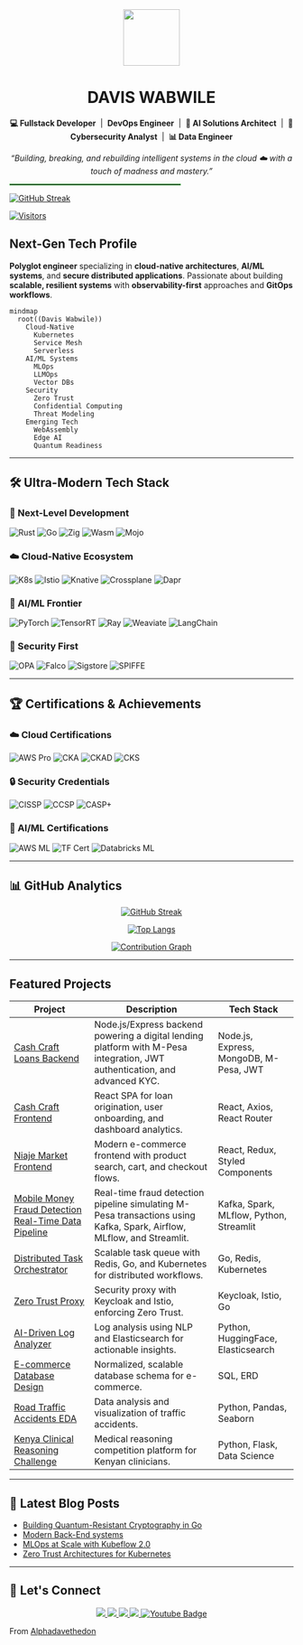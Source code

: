 <div id="header" align="center">
  <img src="https://media.giphy.com/media/M9gbBd9nbDrOTu1Mqx/giphy.gif" width="100"/>
</div>

<h1 align="center">DAVIS WABWILE </i></h1>
<p align="center"><strong>💻 Fullstack Developer</strong> &nbsp;|&nbsp; <strong>DevOps Engineer</strong> &nbsp;|&nbsp; <strong>🧠 AI Solutions Architect</strong> &nbsp;|&nbsp; <strong>🔐 Cybersecurity Analyst</strong> &nbsp;|&nbsp; <strong>📊 Data Engineer</strong></p>
<p align="center"><em>“Building, breaking, and rebuilding intelligent systems in the cloud ☁️ with a touch of madness and mastery.”</em></p>



<!-- Divider -->
<hr style="border: 0.5px solid #4CAF50; width: 60%;" />


[![GitHub Streak](https://streak-stats.demolab.com?user=Alphadavethedon&theme=tokyonight&border_radius=10&date_format=j%20M%5B%20Y%5D)](https://git.io/streak-stats)


[![Visitors](https://komarev.com/ghpvc/?username=Alphadavethedon&label=Profile%20Views&color=0e75b6&style=flat)](https://github.com/Alphadavethedon)


##  Next-Gen Tech Profile
**Polyglot engineer** specializing in **cloud-native architectures**, **AI/ML systems**, and **secure distributed applications**. Passionate about building **scalable, resilient systems** with **observability-first** approaches and **GitOps workflows**.

```mermaid
mindmap
  root((Davis Wabwile))
    Cloud-Native
      Kubernetes
      Service Mesh
      Serverless
    AI/ML Systems
      MLOps
      LLMOps
      Vector DBs
    Security
      Zero Trust
      Confidential Computing
      Threat Modeling
    Emerging Tech
      WebAssembly
      Edge AI
      Quantum Readiness
```

---

## 🛠️ Ultra-Modern Tech Stack

### 🔮 Next-Level Development
<p>
  <img src="https://img.shields.io/badge/-Rust-000000?style=for-the-badge&logo=rust&logoColor=white" alt="Rust"/> 
  <img src="https://img.shields.io/badge/-Go-00ADD8?style=for-the-badge&logo=go&logoColor=white" alt="Go"/>
  <img src="https://img.shields.io/badge/-Zig-F7A41D?style=for-the-badge&logo=zig&logoColor=black" alt="Zig"/>
  <img src="https://img.shields.io/badge/-Wasm-654FF0?style=for-the-badge&logo=webassembly&logoColor=white" alt="Wasm"/>
  <img src="https://img.shields.io/badge/-Mojo-FF7139?style=for-the-badge&logo=mojo&logoColor=white" alt="Mojo"/>
</p>

### ☁️ Cloud-Native Ecosystem
<p>
  <img src="https://img.shields.io/badge/-Kubernetes-326CE5?style=for-the-badge&logo=kubernetes&logoColor=white" alt="K8s"/>
  <img src="https://img.shields.io/badge/-Istio-466BB0?style=for-the-badge&logo=istio&logoColor=white" alt="Istio"/>
  <img src="https://img.shields.io/badge/-Knative-0865AD?style=for-the-badge&logo=knative&logoColor=white" alt="Knative"/>
  <img src="https://img.shields.io/badge/-Crossplane-8B66FE?style=for-the-badge&logo=crossplane&logoColor=white" alt="Crossplane"/>
  <img src="https://img.shields.io/badge/-Dapr-0D1C2C?style=for-the-badge&logo=dapr&logoColor=white" alt="Dapr"/>
</p>

### 🤖 AI/ML Frontier
<p>
  <img src="https://img.shields.io/badge/-PyTorch-EE4C2C?style=for-the-badge&logo=pytorch&logoColor=white" alt="PyTorch"/>
  <img src="https://img.shields.io/badge/-TensorRT-FF6F00?style=for-the-badge&logo=nvidia&logoColor=white" alt="TensorRT"/>
  <img src="https://img.shields.io/badge/-Ray-028CF0?style=for-the-badge&logo=ray&logoColor=white" alt="Ray"/>
  <img src="https://img.shields.io/badge/-Weaviate-00A98F?style=for-the-badge&logo=weaviate&logoColor=white" alt="Weaviate"/>
  <img src="https://img.shields.io/badge/-LangChain-00A67E?style=for-the-badge&logo=langchain&logoColor=white" alt="LangChain"/>
</p>

### 🔐 Security First
<p>
  <img src="https://img.shields.io/badge/-OPA-7D1DFF?style=for-the-badge&logo=opa&logoColor=white" alt="OPA"/>
  <img src="https://img.shields.io/badge/-Falco-00C1B2?style=for-the-badge&logo=falco&logoColor=white" alt="Falco"/>
  <img src="https://img.shields.io/badge/-Sigstore-1A1F71?style=for-the-badge&logo=sigstore&logoColor=white" alt="Sigstore"/>
  <img src="https://img.shields.io/badge/-SPIFFE-EC1C24?style=for-the-badge&logo=spiffe&logoColor=white" alt="SPIFFE"/>
</p>

---

## 🏆 Certifications & Achievements

### ☁️ Cloud Certifications
<p>
  <img src="https://img.shields.io/badge/-AWS_Professional-FF9900?style=for-the-badge&logo=amazonaws&logoColor=white" alt="AWS Pro"/>
  <img src="https://img.shields.io/badge/-CKA-326CE5?style=for-the-badge&logo=kubernetes&logoColor=white" alt="CKA"/>
  <img src="https://img.shields.io/badge/-CKAD-326CE5?style=for-the-badge&logo=kubernetes&logoColor=white" alt="CKAD"/>
  <img src="https://img.shields.io/badge/-CKS-326CE5?style=for-the-badge&logo=kubernetes&logoColor=white" alt="CKS"/>
</p>

### 🔒 Security Credentials
<p>
  <img src="https://img.shields.io/badge/-CISSP-FF9900?style=for-the-badge&logo=isc2&logoColor=white" alt="CISSP"/>
  <img src="https://img.shields.io/badge/-CCSP-FF9900?style=for-the-badge&logo=isc2&logoColor=white" alt="CCSP"/>
  <img src="https://img.shields.io/badge/-CASP+-0078D4?style=for-the-badge&logo=comptia&logoColor=white" alt="CASP+"/>
</p>

### 🧠 AI/ML Certifications
<p>
  <img src="https://img.shields.io/badge/-AWS_ML-FF9900?style=for-the-badge&logo=amazonaws&logoColor=white" alt="AWS ML"/>
  <img src="https://img.shields.io/badge/-TensorFlow-FF6F00?style=for-the-badge&logo=tensorflow&logoColor=white" alt="TF Cert"/>
  <img src="https://img.shields.io/badge/-Databricks_ML-FD612C?style=for-the-badge&logo=databricks&logoColor=white" alt="Databricks ML"/>
</p>

---

## 📊 GitHub Analytics

<div align="center">
  
[![GitHub Streak](https://streak-stats.demolab.com?user=Alphadavethedon&theme=radical&hide_border=true&date_format=M%20j%5B%2C%20Y%5D)](https://git.io/streak-stats)

[![Top Langs](https://github-readme-stats.vercel.app/api/top-langs/?username=Alphadavethedon&layout=compact&theme=radical&hide_border=true)](https://github.com/anuraghazra/github-readme-stats)

[![Contribution Graph](https://github-readme-activity-graph.vercel.app/graph?username=Alphadavethedon&theme=react-dark&hide_border=true)](https://github.com/ashutosh00710/github-readme-activity-graph)

</div>

---
## Featured Projects

| Project | Description | Tech Stack |
|---------|-------------|------------|
| [Cash Craft Loans Backend](https://github.com/Alphadavethedon/Cash-Craft-Loans-Backend) | Node.js/Express backend powering a digital lending platform with M-Pesa integration, JWT authentication, and advanced KYC. | Node.js, Express, MongoDB, M-Pesa, JWT |
| [Cash Craft Frontend](https://github.com/Alphadavethedon/Cash-Craft-Frontend-Main) | React SPA for loan origination, user onboarding, and dashboard analytics. | React, Axios, React Router |
| [Niaje Market Frontend](https://github.com/Alphadavethedon/Niaje-Market-Frontend-) | Modern e-commerce frontend with product search, cart, and checkout flows. | React, Redux, Styled Components |
| [Mobile Money Fraud Detection Real-Time Data Pipeline](https://github.com/Alphadavethedon/Mobile-Money-Fraud-Detection-Real-Time-Data-Pipeline) | Real-time fraud detection pipeline simulating M-Pesa transactions using Kafka, Spark, Airflow, MLflow, and Streamlit. | Kafka, Spark, MLflow, Python, Streamlit |
| [Distributed Task Orchestrator](https://github.com/Alphadavethedon/task-orchestrator) | Scalable task queue with Redis, Go, and Kubernetes for distributed workflows. | Go, Redis, Kubernetes |
| [Zero Trust Proxy](https://github.com/Alphadavethedon/zero-trust-proxy) | Security proxy with Keycloak and Istio, enforcing Zero Trust. | Keycloak, Istio, Go |
| [AI-Driven Log Analyzer](https://github.com/Alphadavethedon/log-analyzer) | Log analysis using NLP and Elasticsearch for actionable insights. | Python, HuggingFace, Elasticsearch |
| [E-commerce Database Design](https://github.com/Alphadavethedon/E-commerce-database-design) | Normalized, scalable database schema for e-commerce. | SQL, ERD |
| [Road Traffic Accidents EDA](https://github.com/Alphadavethedon/Road-Traffic-Accidents-EDA) | Data analysis and visualization of traffic accidents. | Python, Pandas, Seaborn |
| [Kenya Clinical Reasoning Challenge](https://github.com/Alphadavethedon/kenya-clinical-reasoning-challenge) | Medical reasoning competition platform for Kenyan clinicians. | Python, Flask, Data Science |
---

## 📝 Latest Blog Posts
<!-- BLOG-POST-LIST:START -->
- [Building Quantum-Resistant Cryptography in Go](https://medium.com/@davewabwile)
- [Modern Back-End systems](https://medium.com/@davewabwile/mastering-modern-backend-systems-a-practical-guide-to-apis-architecture-and-scalability-02f6501f7792)
- [MLOps at Scale with Kubeflow 2.0](https://medium.com/@davewabwile)
- [Zero Trust Architectures for Kubernetes](https://medium.com/@davewabwile)
<!-- BLOG-POST-LIST:END -->

---

## 🤝 Let's Connect
<p align="center">
  <a href="https://www.linkedin.com/in/davis-wabwile-53238221a/">
    <img src="https://img.shields.io/badge/LinkedIn-0077B5?style=for-the-badge&logo=linkedin&logoColor=white"/>
  </a>
  <a href="https://x.com/AlphaDonDave254">
    <img src="https://img.shields.io/badge/Twitter-1DA1F2?style=for-the-badge&logo=twitter&logoColor=white"/>
  </a>
  <a href="mailto:davewabwile@gmail.com">
    <img src="https://img.shields.io/badge/Gmail-D14836?style=for-the-badge&logo=gmail&logoColor=white"/>
  </a>
  <a href="https://alphadavethedon.github.io/Davis-portfolio/">
    <img src="https://img.shields.io/badge/Portfolio-FF5722?style=for-the-badge&logo=about.me&logoColor=white"/>
  </a>
    </a>
  <a href="https://www.youtube.com/@ALPHARDITSOLUTIONS">
    <img src="https://img.shields.io/badge/YouTube-red?style=for-the-badge&logo=youtube&logoColor=white" alt="Youtube Badge"/>
  </a>
</p>

 From [Alphadavethedon](https://github.com/Alphadavethedon)

